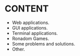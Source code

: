 # CONTENT
* Web applications.
* GUI applications.
* Terminal applications.
* Ronadom Games.
* Some problems and solutions.
* <div font-size="800px"> Other. </div>
